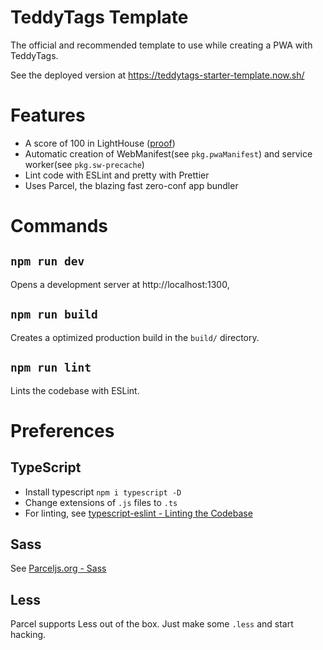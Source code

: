 # TeddyTags Template

The official and recommended template to use while creating a PWA with TeddyTags.

See the deployed version at https://teddytags-starter-template.now.sh/

# Features

- A score of 100 in LightHouse ([proof](https://googlechrome.github.io/lighthouse/viewer/?psiurl=https%3A%2F%2Fteddytags-starter-template.now.sh%2F&strategy=mobile&category=performance&category=accessibility&category=best-practices&category=seo&category=pwa&utm_source=lh-chrome-ext))
- Automatic creation of WebManifest(see `pkg.pwaManifest`) and service worker(see `pkg.sw-precache`)
- Lint code with ESLint and pretty with Prettier
- Uses Parcel, the blazing fast zero-conf app bundler

# Commands

## `npm run dev`

Opens a development server at http://localhost:1300,

## `npm run build`

Creates a optimized production build in the `build/` directory.

## `npm run lint`

Lints the codebase with ESLint.

# Preferences

## TypeScript

- Install typescript `npm i typescript -D`
- Change extensions of `.js` files to `.ts`
- For linting, see [typescript-eslint - Linting the Codebase](https://github.com/typescript-eslint/typescript-eslint/blob/master/docs/getting-started/linting/README.md)

## Sass

See [Parceljs.org - Sass](https://parceljs.org/scss.html)

## Less

Parcel supports Less out of the box. Just make some `.less` and start hacking.
